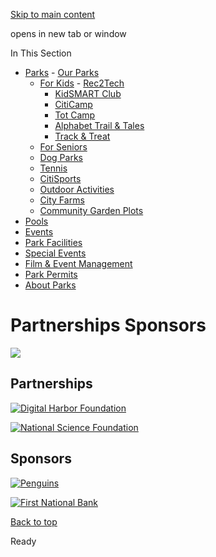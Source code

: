 [Skip to main content](https://www.pittsburghpa.gov/Recreation-Events/Parks/For-Kids/Rec2Tech/Partnerships-Sponsors#main-content)

opens in new tab or window

In This Section

- [Parks](https://www.pittsburghpa.gov/Recreation-Events/Parks)  - [Our Parks](https://www.pittsburghpa.gov/Recreation-Events/Parks/Our-Parks)
  - [For Kids](https://www.pittsburghpa.gov/Recreation-Events/Parks/For-Kids)    - [Rec2Tech](https://www.pittsburghpa.gov/Recreation-Events/Parks/For-Kids/Rec2Tech)
    - [KidSMART Club](https://www.pittsburghpa.gov/Recreation-Events/Parks/For-Kids/KidSMART-Club)
    - [CitiCamp](https://www.pittsburghpa.gov/Recreation-Events/Parks/For-Kids/CitiCamp)
    - [Tot Camp](https://www.pittsburghpa.gov/Recreation-Events/Parks/For-Kids/Tot-Camp)
    - [Alphabet Trail & Tales](https://www.pittsburghpa.gov/Recreation-Events/Parks/For-Kids/Alphabet-Trail-Tales)
    - [Track & Treat](https://www.pittsburghpa.gov/Recreation-Events/Parks/For-Kids/Track-Treat)
  - [For Seniors](https://www.pittsburghpa.gov/Recreation-Events/Parks/For-Seniors)
  - [Dog Parks](https://www.pittsburghpa.gov/Recreation-Events/Parks/Dog-Parks)
  - [Tennis](https://www.pittsburghpa.gov/Recreation-Events/Parks/Tennis)
  - [CitiSports](https://www.pittsburghpa.gov/Recreation-Events/Parks/CitiSports)
  - [Outdoor Activities](https://www.pittsburghpa.gov/Recreation-Events/Parks/Outdoor-Activities)
  - [City Farms](https://www.pittsburghpa.gov/Recreation-Events/Parks/City-Farms)
  - [Community Garden Plots](https://www.pittsburghpa.gov/Recreation-Events/Parks/Community-Garden-Plots)
- [Pools](https://www.pittsburghpa.gov/Recreation-Events/Pools)
- [Events](https://www.pittsburghpa.gov/Recreation-Events/Events)
- [Park Facilities](https://www.pittsburghpa.gov/Recreation-Events/Park-Facilities)
- [Special Events](https://www.pittsburghpa.gov/Recreation-Events/Special-Events)
- [Film & Event Management](https://www.pittsburghpa.gov/Recreation-Events/Film-Event-Management)
- [Park Permits](https://www.pittsburghpa.gov/Recreation-Events/Park-Permits)
- [About Parks](https://www.pittsburghpa.gov/Recreation-Events/About-Parks)

# Partnerships Sponsors

![](https://www.pittsburghpa.gov/files/assets/city/v/1/parks/images/parks/13044_r2twebbanner.jpg)

## Partnerships

[![Digital Harbor Foundation](https://www.pittsburghpa.gov/files/assets/city/v/1/parks/images/parks/13141_digitalharborfoundation.jpg)](https://www.youtube.com/embed/F65EVCT6-EQ?rel=0&showinfo=0&fbclid=IwAR0vt3RCbIfSOnsT3roTuL8z5_KS-LwuweqXf1YI0JPjMmEjnusP7P5QCDI)

[![National Science Foundation](https://www.pittsburghpa.gov/files/assets/city/v/1/parks/images/parks/13146_nsflogo.jpg)](https://pittsburghpa.gov/press-releases/press-releases/4445)

## Sponsors

[![Penguins](https://www.pittsburghpa.gov/files/assets/city/v/1/parks/images/parks/13143_penguins_logo.jpg)](https://www.nhl.com/penguins/news/pittsburgh-penguins-fnb-city-of-pittsburgh-rec2tech/c-318782468?tid=282321420)

[![First National Bank](https://www.pittsburghpa.gov/files/assets/city/v/1/parks/images/parks/13145_fnb_logo.jpg)](https://www.nhl.com/penguins/news/pittsburgh-penguins-fnb-city-of-pittsburgh-rec2tech/c-318782468?tid=282321420)

[Back to top](https://www.pittsburghpa.gov/Recreation-Events/Parks/For-Kids/Rec2Tech/Partnerships-Sponsors#body-top)

Ready
